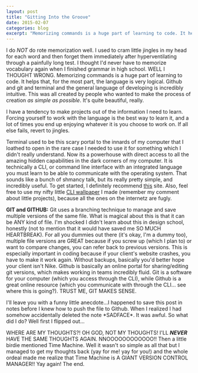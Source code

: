 ```yaml
---
layout: post
title: "Gitting Into the Groove"
date: 2015-02-07
categories: blog
excerpt: "Memorizing commands is a huge part of learning to code. It helps that, for the most part, the language is very logical. Github and git and terminal and the general language of developing is incredibly intuitive."
---
```

<p>
I do <i>NOT</i> do rote memorization well. I used to cram little jingles in my head for each word and then forget them immediately after hyperventilating through a painfully long test. I thought I'd never have to memorize vocabulary again when I finished grammar in high school. WELL I THOUGHT WRONG. Memorizing commands is a huge part of learning to code. It helps that, for the most part, the language is very logical. Github and git and terminal and the general language of developing is incredibly intuitive. This was all created by people who wanted to make the process of creation <i>as simple as possible</i>. It's quite beautiful, really.
</p><p>
I have a tendency to make projects out of the information I need to learn. Forcing yourself to work with the language is the best way to learn it, and a lot of times you end up enjoying whatever it is you choose to work on. If all else fails, revert to jingles.
</p><p>
Terminal used to be this scary portal to the innards of my computer that I loathed to open in the rare case I needed to use it for something which I didn't really understand. Now its a powerhouse with direct access to all the amazing hidden capabilities in the dark corners of my computer. It is technically a CLI, or command line interface with an integrated language you must learn to be able to communicate with the operating system. That sounds like a bunch of shmancy talk, but its really pretty simple, and incredibly useful. To get started, I definitely recommend <a href="http://cli.learncodethehardway.org/book/" rel="external">this</a> site. Also, feel free to use my nifty little <a href="https://www.dropbox.com/sh/sy393a6jo2mw8cy/AACSZSmSHjo5fzcG2v7ChWvra?dl=0" rel="external">CLI wallpaper</a> I made (remember my comment about little projects), because all the ones on the internetz are fugly.
</p><p>
<b>GIT and GITHUB:</b> Git uses a branching technique to manage and save multiple versions of the same file. What is magical about this is that it can be ANY kind of file. I'm shocked I didn't learn about this in design school, honestly (not to mention that it would have saved me SO MUCH HEARTBREAK). For all you dummies out there (it's okay, I'm a dummy too), multiple file versions are GREAT because if you screw up (which I plan to) or want to compare changes, you can refer back to previous versions. This is especially important in coding because if your client's website crashes, you have to make it work again. Without backups, basically you'd better hope your client isn't Nike. Github is basically an online portal for sharing/editing git versions, which makes working in teams incredibly fluid. Git is a software for your computer (which you access through the CLI), while Github is a great online resource (which you communicate with through the CLI... see where this is going?). TRUST ME, GIT MAKES SENSE.
</p><p>
I'll leave you with a funny little anecdote...I happened to save this post in notes before I knew how to push the file to Github. When I realized I had somehow accidentally deleted the note *SADFACE*. It was awful. So what did I do? Well first I flipped out...
</p><p>
WHERE ARE MY THOUGHTS?! OH GOD, NOT MY THOUGHTS! I'LL <b><i>NEVER</i></b> HAVE THE SAME THOUGHTS AGAIN. NNOOOOOOOOOOOO!! Then a little birdie mentioned Time Machine. Well it wasn't so simple as all that but I managed to get my thoughts back (yay for me! yay for you!) and the whole ordeal made me realize that Time Machine is A GIANT VERSION CONTROL MANAGER!! Yay again! The end.
</p>